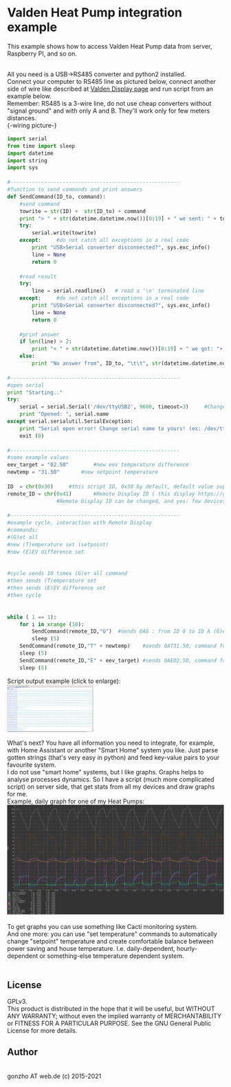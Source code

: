 # Valden Heat Pump integration example

This example shows how to access Valden Heat Pump data from server, Raspberry PI, and so on.<br><br>

All you need is a USB->RS485 converter and python2 installed.<br>
Connect your computer to RS485 line as pictured below, connect another side of wire like described at [Valden Display page](https://github.com/openhp/Display/) and run script from an example below.<br>
Remember: RS485 is a 3-wire line, do not use cheap converters without "signal ground" and with only A and B. They'll work only for few meters distances.<br>
{-wiring picture-}<br>

```python
import serial
from time import sleep
import datetime
import string
import sys

#-------------------------------------------------------
#function to send commands and print answers
def SendCommand(ID_to, command):
	#send command
	towrite = str(ID) +  str(ID_to) + command
	print "> " + str(datetime.datetime.now())[0:19] + " we sent: " + towrite
	try:
		serial.write(towrite)
	except:		#do not catch all exceptions in a real code
		print "USB>Serial converter disconnected?", sys.exc_info()
		line = None
		return 0
		
	#read result
	try:
		line = serial.readline()   # read a '\n' terminated line
	except:		#do not catch all exceptions in a real code
		print "USB>Serial converter disconnected?", sys.exc_info()
		line = None
		return 0

	#print answer
	if len(line) > 2:
		print "< " + str(datetime.datetime.now())[0:19] + " we got: "+ line
	else:
		print "No answer from", ID_to, "\t\t", str(datetime.datetime.now())[0:19]

#-------------------------------------------------------
#open serial
print "Starting.."
try:
	serial = serial.Serial('/dev/ttyUSB2', 9600, timeout=3)		#Change serial name to yours!
	print "Opened: ", serial.name
except serial.serialutil.SerialException:
	print "Serial open error! Change serial name to yours! (ex: /dev/ttyUSB5, or something like COM9 at win)"
	exit (0)

#-------------------------------------------------------
#some example values
eev_target = "02.50"		#new eev temperature difference
newtemp = "31.50"		#new setpoint temperature

ID 	= chr(0x30)		#this script ID, 0x30 by default, default value supported by all Valden components so do not change it
remote_ID = chr(0x41)		#Remote Display ID ( this display https://github.com/openhp/Display/ or that display https://github.com/openhp/ServiceDisplay/ )
				#Remote Display ID can be changed, and yes: few devices with uniq IDs can work together at the same time at same line

#-------------------------------------------------------
#example cycle, interaction with Remote Display
#commands: 
#(G)et all 
#new (T)emperature set (setpoint) 
#new (E)EV difference set


#cycle sends 10 times (G)er all command
#then sends (T)emperature set 
#then sends (E)EV difference set
#then cycle


while ( 1 == 1):
	for i in xrange (10):
		SendCommand(remote_ID,"G")	#sends 0AG : from ID 0 to ID A (G)et all
		sleep (5)
	SendCommand(remote_ID,"T" + newtemp)	#sends 0AT31.50, command format TNN.NN
	sleep (5)
	SendCommand(remote_ID,"E" + eev_target)	#sends 0AE02.50, command format ENN.NN
	sleep (5)
```
 
Script output example (click to enlarge):<br>
<img src="./m_script_output_screen.png" width="200">

What's next? You have all information you need to integrate, for example, with Home Assistant or another "Smart Home" system you like. Just parse gotten strings (that's very easy in python) and feed key-value pairs to your favourite system.<br>
I do not use "smart home" systems, but I like graphs. Graphs helps to analyse processes dynamics. So I have a script (much more complicated script) on server side, that get stats from all my devices and draw graphs for me.<br>
Example, daily graph for one of my Heat Pumps:<br>
![daily graph example](./m_daily_graph_example.png)<br><br>
To get graphs you can use something like Cacti monitoring system.<br>
And one more: you can use "set temperature" commands to automatically change "setpoint" temperature and create comfortable balance between power saving and house temperature. I.e. daily-dependent, hourly-dependent or something-else temperature dependent system.<br><br>


## License
GPLv3. <br>
This product is distributed in the hope that it will be useful,	but WITHOUT ANY WARRANTY; without even the implied warranty of MERCHANTABILITY or FITNESS FOR A PARTICULAR PURPOSE.  See the GNU General Public License for more details.<br>
## Author
<br>
gonzho АТ web.de (c) 2015-2021<br>
